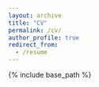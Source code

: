 ```yaml
---
layout: archive
title: "CV"
permalink: /cv/
author_profile: true
redirect_from:
  - /resume
---
```


{% include base_path %}
<object data="/files/CV.pdf" width="1000" height="1000" type='application/pdf'></object>
